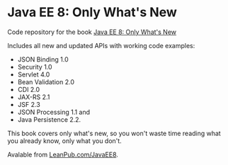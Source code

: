 # Java EE 8: Only What's New
Code repository for the book [Java EE 8: Only What's New](https://leanpub.com/javaee8)

Includes all new and updated APIs with working code examples: 

- JSON Binding 1.0
- Security 1.0
- Servlet 4.0
- Bean Validation 2.0
- CDI 2.0
- JAX-RS 2.1
- JSF 2.3 
- JSON Processing 1.1 and
- Java Persistence 2.2.

This book covers only what's new, so you won't waste time reading what you already know, only what you don't.

Avalable from [LeanPub.com/JavaEE8](https://leanpub.com/javaee8).
